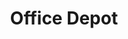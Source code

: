 ---
title: "Office Depot"
url: /san-salvador/office-depot-paseo-general-escalon/
shop: material de oficina
---